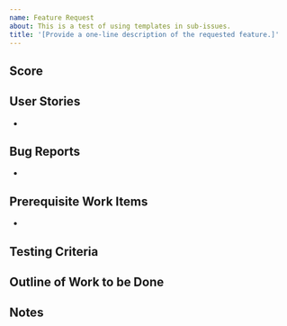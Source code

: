 ```yaml
---
name: Feature Request
about: This is a test of using templates in sub-issues.
title: '[Provide a one-line description of the requested feature.]'
---
```


## Score



## User Stories

- 

## Bug Reports

- 

## Prerequisite Work Items

- 

## Testing Criteria



## Outline of Work to be Done



## Notes
